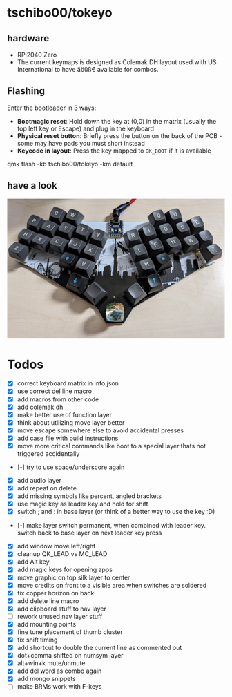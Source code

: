 # tschibo00/tokeyo

## hardware
- RPi2040 Zero
- The current keymaps is designed as Colemak DH layout used with US International to have äöüß€ available for combos.

## Flashing
Enter the bootloader in 3 ways:

* **Bootmagic reset**: Hold down the key at (0,0) in the matrix (usually the top left key or Escape) and plug in the keyboard
* **Physical reset button**: Briefly press the button on the back of the PCB - some may have pads you must short instead
* **Keycode in layout**: Press the key mapped to `QK_BOOT` if it is available

qmk flash -kb tschibo00/tokeyo -km default

## have a look
![beauty shot](misc/beautyshot.jpg)

# Todos
- [x] correct keyboard matrix in info.json
- [x] use correct del line macro
- [x] add macros from other code
- [x] add colemak dh
- [x] make better use of function layer
- [x] think about utilizing move layer better
- [x] move escape somewhere else to avoid accidental presses
- [x] add case file with build instructions
- [x] move more critical commands like boot to a special layer thats not triggered accidentally
- [-] try to use space/underscore again
- [x] add audio layer
- [x] add repeat on delete
- [x] add missing symbols like percent, angled brackets
- [x] use magic key as leader key and hold for shift
- [x] switch ; and : in base layer (or think of a better way to use the key :D)
- [-] make layer switch permanent, when combined with leader key. switch back to base layer on next leader key press
- [x] add window move left/right
- [x] cleanup QK_LEAD vs MC_LEAD
- [x] add Alt key
- [x] add magic keys for opening apps
- [x] move graphic on top silk layer to center
- [x] move credits on front to a visible area when switches are soldered
- [x] fix copper horizon on back
- [x] add delete line macro
- [x] add clipboard stuff to nav layer
- [ ] rework unused nav layer stuff
- [x] add mounting points
- [x] fine tune placement of thumb cluster
- [x] fix shift timing
- [x] add shortcut to double the current line as commented out
- [x] dot+comma shifted on numsym layer
- [x] alt+win+k mute/unmute
- [x] add del word as combo again
- [x] add mongo snippets
- [ ] make BRMs work with F-keys